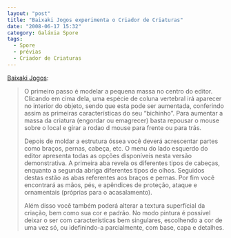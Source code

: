 ```yaml
---
layout: "post"
title: "Baixaki Jogos experimenta o Criador de Criaturas"
date: "2008-06-17 15:32"
category: Galáxia Spore
tags:
  - Spore
  - prévias
  - Criador de Criaturas
---
```

[Baixaki Jogos](http://www.baixakijogos.com.br/pc/spore/previas/2150):

> O primeiro passo é modelar a pequena massa no centro do editor. Clicando em cima dela, uma espécie de coluna vertebral irá aparecer no interior do objeto, sendo que esta pode ser aumentada, conferindo assim as primeiras características do seu “bichinho”. Para aumentar a massa da criatura (engordar ou emagrecer) basta repousar o mouse sobre o local e girar a rodao d mouse para frente ou para trás.
>
> Depois de moldar a estrutura óssea você deverá acrescentar partes como braços, pernas, cabeça, etc. O menu do lado esquerdo do editor apresenta todas as opções disponíveis nesta versão demonstrativa. A primeira aba revela os diferentes tipos de cabeças, enquanto a segunda abriga diferentes tipos de olhos. Seguidos destas estão as abas referentes aos braços e pernas. Por fim você encontrará as mãos, pés, e apêndices de proteção, ataque e ornamentais (próprias para o acasalamento).
>
> Além disso você também poderá alterar a textura superfícial da criação, bem como sua cor e padrão. No modo pintura é possível deixar o ser com características bem singulares, escolhendo a cor de uma vez só, ou idefinindo-a parcialmente, com base, capa e detalhes.
